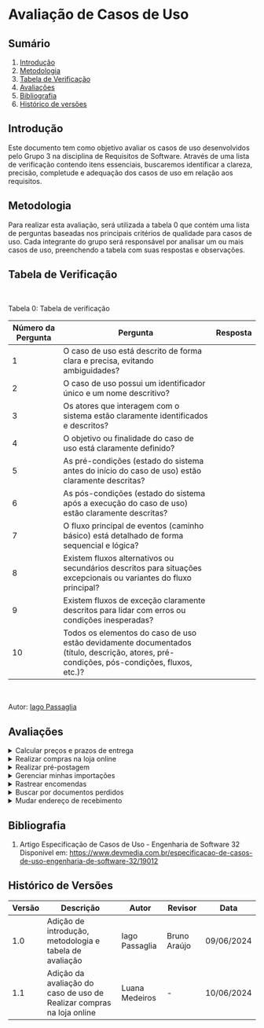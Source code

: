 # Avaliação de Casos de Uso

## Sumário
1. [Introdução](#introdução)
2. [Metodologia](#metodologia)
3. [Tabela de Verificação](#tabela-de-verificação)
4. [Avaliações](#avaliações)
5. [Bibliografia](#bibliografia)
6. [Histórico de versões](#histórico-de-versões)

## Introdução

Este documento tem como objetivo avaliar os casos de uso desenvolvidos pelo Grupo 3 na disciplina de Requisitos de Software. Através de uma lista de verificação contendo itens essenciais, buscaremos identificar a clareza, precisão, completude e adequação dos casos de uso em relação aos requisitos.

## Metodologia

Para realizar esta avaliação, será utilizada a tabela 0 que contém uma lista de perguntas baseadas nos principais critérios de qualidade para casos de uso. Cada integrante do grupo será responsável por analisar um ou mais casos de uso, preenchendo a tabela com suas respostas e observações.
## Tabela de Verificação

<br>

Tabela 0: Tabela de verificação

| Número da Pergunta | Pergunta                                                                 | Resposta |
|--------------------|--------------------------------------------------------------------------|----------|
| 1                  | O caso de uso está descrito de forma clara e precisa, evitando ambiguidades? |          |
| 2                  | O caso de uso possui um identificador único e um nome descritivo?         |          |
| 3                  | Os atores que interagem com o sistema estão claramente identificados e descritos? |          |
| 4                  | O objetivo ou finalidade do caso de uso está claramente definido?         |          |
| 5                  | As pré-condições (estado do sistema antes do início do caso de uso) estão claramente descritas? |          |
| 6                  | As pós-condições (estado do sistema após a execução do caso de uso) estão claramente descritas? |          |
| 7                  | O fluxo principal de eventos (caminho básico) está detalhado de forma sequencial e lógica? |          |
| 8                  | Existem fluxos alternativos ou secundários descritos para situações excepcionais ou variantes do fluxo principal? |          |
| 9                  | Existem fluxos de exceção claramente descritos para lidar com erros ou condições inesperadas? |          |
| 10                 | Todos os elementos do caso de uso estão devidamente documentados (título, descrição, atores, pré-condições, pós-condições, fluxos, etc.)? |          |

<br>

Autor: [Iago Passaglia](https://github.com/paxxaglia)


## Avaliações

<details>
<summary>Calcular preços e prazos de entrega</summary>

### Tabela 1: Tabela de verificação para Calcular preços e prazos de entrega

| Número da Pergunta | Pergunta                                                                 | Resposta |
|--------------------|--------------------------------------------------------------------------|----------|
| 1                  | O caso de uso está descrito de forma clara e precisa, evitando ambiguidades? |          |
| 2                  | O caso de uso possui um identificador único e um nome descritivo?         |          |
| 3                  | Os atores que interagem com o sistema estão claramente identificados e descritos? |          |
| 4                  | O objetivo ou finalidade do caso de uso está claramente definido?         |          |
| 5                  | As pré-condições (estado do sistema antes do início do caso de uso) estão claramente descritas? |          |
| 6                  | As pós-condições (estado do sistema após a execução do caso de uso) estão claramente descritas? |          |
| 7                  | O fluxo principal de eventos (caminho básico) está detalhado de forma sequencial e lógica? |          |
| 8                  | Existem fluxos alternativos ou secundários descritos para situações excepcionais ou variantes do fluxo principal? |          |
| 9                  | Existem fluxos de exceção claramente descritos para lidar com erros ou condições inesperadas? |          |
| 10                 | Todos os elementos do caso de uso estão devidamente documentados (título, descrição, atores, pré-condições, pós-condições, fluxos, etc.)? |          |

<br>

Autor: [Iago Passaglia](https://github.com/paxxaglia)

</details>

<details>
<summary>Realizar compras na loja online</summary>

### Tabela 2: Tabela de verificação para Realizar compras na loja online

| Número da Pergunta | Pergunta                                                                 | Resposta | Observações
|--------------------|--------------------------------------------------------------------------|----------| --- |
| 1                  | O caso de uso está descrito de forma clara e precisa, evitando ambiguidades? | Sim | - |
| 2                  | O caso de uso possui um identificador único e um nome descritivo?         | Sim | - |
| 3                  | Os atores que interagem com o sistema estão claramente identificados e descritos? | Incompleto | Falta uma descrição completa dos atores, essencial para entender todas as interações do sistema. |
| 4                  | O objetivo ou finalidade do caso de uso está claramente definido?         | Não | É importante definir claramente o objetivo do caso de uso para garantir que o propósito e os resultados esperados sejam compreendidos. |
| 5                  | As pré-condições (estado do sistema antes do início do caso de uso) estão claramente descritas? | Incompleto | A descrição das pré-condições está incompleta, o que é crucial para estabelecer o contexto inicial necessário para a execução do caso de uso. |
| 6                  | As pós-condições (estado do sistema após a execução do caso de uso) estão claramente descritas? | Incompleto | Falta uma descrição detalhada das pós-condições, fundamental para entender o estado final do sistema após a execução do caso de uso. |
| 7                  | O fluxo principal de eventos (caminho básico) está detalhado de forma sequencial e lógica? | Incompleto | A descrição do fluxo principal está incompleta, essencial para garantir que todos os passos do processo sejam seguidos corretamente. |
| 8                  | Existem fluxos alternativos ou secundários descritos para situações excepcionais ou variantes do fluxo principal? | Sim | - |
| 9                  | Existem fluxos de exceção claramente descritos para lidar com erros ou condições inesperadas? | Sim | - |
| 10                 | Todos os elementos do caso de uso estão devidamente documentados (título, descrição, atores, pré-condições, pós-condições, fluxos, etc.)? | Sim | - |

<br>

Autor: [Luana Medeiros](https://github.com/LuaMedeiros)

</details>

<details>
<summary>Realizar pré-postagem</summary>

### Tabela 3: Tabela de verificação para Realizar pré-postagem

| Número da Pergunta | Pergunta                                                                 | Resposta |
|--------------------|--------------------------------------------------------------------------|----------|
| 1                  | O caso de uso está descrito de forma clara e precisa, evitando ambiguidades? |          |
| 2                  | O caso de uso possui um identificador único e um nome descritivo?         |          |
| 3                  | Os atores que interagem com o sistema estão claramente identificados e descritos? |          |
| 4                  | O objetivo ou finalidade do caso de uso está claramente definido?         |          |
| 5                  | As pré-condições (estado do sistema antes do início do caso de uso) estão claramente descritas? |          |
| 6                  | As pós-condições (estado do sistema após a execução do caso de uso) estão claramente descritas? |          |
| 7                  | O fluxo principal de eventos (caminho básico) está detalhado de forma sequencial e lógica? |          |
| 8                  | Existem fluxos alternativos ou secundários descritos para situações excepcionais ou variantes do fluxo principal? |          |
| 9                  | Existem fluxos de exceção claramente descritos para lidar com erros ou condições inesperadas? |          |
| 10                 | Todos os elementos do caso de uso estão devidamente documentados (título, descrição, atores, pré-condições, pós-condições, fluxos, etc.)? |          |

<br>

Autor: [Iago Passaglia](https://github.com/paxxaglia)

</details>

<details>
<summary>Gerenciar minhas importações</summary>

### Tabela 4: Tabela de verificação para Gerenciar minhas importações

| Número da Pergunta | Pergunta                                                                 | Resposta |
|--------------------|--------------------------------------------------------------------------|----------|
| 1                  | O caso de uso está descrito de forma clara e precisa, evitando ambiguidades? |          |
| 2                  | O caso de uso possui um identificador único e um nome descritivo?         |          |
| 3                  | Os atores que interagem com o sistema estão claramente identificados e descritos? |          |
| 4                  | O objetivo ou finalidade do caso de uso está claramente definido?         |          |
| 5                  | As pré-condições (estado do sistema antes do início do caso de uso) estão claramente descritas? |          |
| 6                  | As pós-condições (estado do sistema após a execução do caso de uso) estão claramente descritas? |          |
| 7                  | O fluxo principal de eventos (caminho básico) está detalhado de forma sequencial e lógica? |          |
| 8                  | Existem fluxos alternativos ou secundários descritos para situações excepcionais ou variantes do fluxo principal? |          |
| 9                  | Existem fluxos de exceção claramente descritos para lidar com erros ou condições inesperadas? |          |
| 10                 | Todos os elementos do caso de uso estão devidamente documentados (título, descrição, atores, pré-condições, pós-condições, fluxos, etc.)? |          |

<br>

Autor: [Iago Passaglia](https://github.com/paxxaglia)

</details>

<details>
<summary>Rastrear encomendas</summary>

### Tabela 5: Tabela de verificação para Rastrear encomendas

| Número da Pergunta | Pergunta                                                                 | Resposta |
|--------------------|--------------------------------------------------------------------------|----------|
| 1                  | O caso de uso está descrito de forma clara e precisa, evitando ambiguidades? |          |
| 2                  | O caso de uso possui um identificador único e um nome descritivo?         |          |
| 3                  | Os atores que interagem com o sistema estão claramente identificados e descritos? |          |
| 4                  | O objetivo ou finalidade do caso de uso está claramente definido?         |          |
| 5                  | As pré-condições (estado do sistema antes do início do caso de uso) estão claramente descritas? |          |
| 6                  | As pós-condições (estado do sistema após a execução do caso de uso) estão claramente descritas? |          |
| 7                  | O fluxo principal de eventos (caminho básico) está detalhado de forma sequencial e lógica? |          |
| 8                  | Existem fluxos alternativos ou secundários descritos para situações excepcionais ou variantes do fluxo principal? |          |
| 9                  | Existem fluxos de exceção claramente descritos para lidar com erros ou condições inesperadas? |          |
| 10                 | Todos os elementos do caso de uso estão devidamente documentados (título, descrição, atores, pré-condições, pós-condições, fluxos, etc.)? |          |

<br>

Autor: [Iago Passaglia](https://github.com/paxxaglia)

</details>

<details>
<summary>Buscar por documentos perdidos</summary>

### Tabela 6: Tabela de verificação para Buscar por documentos perdidos

| Número da Pergunta | Pergunta                                                                 | Resposta |
|--------------------|--------------------------------------------------------------------------|----------|
| 1                  | O caso de uso está descrito de forma clara e precisa, evitando ambiguidades? |          |
| 2                  | O caso de uso possui um identificador único e um nome descritivo?         |          |
| 3                  | Os atores que interagem com o sistema estão claramente identificados e descritos? |          |
| 4                  | O objetivo ou finalidade do caso de uso está claramente definido?         |          |
| 5                  | As pré-condições (estado do sistema antes do início do caso de uso) estão claramente descritas? |          |
| 6                  | As pós-condições (estado do sistema após a execução do caso de uso) estão claramente descritas? |          |
| 7                  | O fluxo principal de eventos (caminho básico) está detalhado de forma sequencial e lógica? |          |
| 8                  | Existem fluxos alternativos ou secundários descritos para situações excepcionais ou variantes do fluxo principal? |          |
| 9                  | Existem fluxos de exceção claramente descritos para lidar com erros ou condições inesperadas? |          |
| 10                 | Todos os elementos do caso de uso estão devidamente documentados (título, descrição, atores, pré-condições, pós-condições, fluxos, etc.)? |          |

<br>

Autor: [Iago Passaglia](https://github.com/paxxaglia)

</details>

<details>
<summary>Mudar endereço de recebimento</summary>

### Tabela 7: Tabela de verificação para Mudar endereço de recebimento

| Número da Pergunta | Pergunta                                                                 | Resposta |
|--------------------|--------------------------------------------------------------------------|----------|
| 1                  | O caso de uso está descrito de forma clara e precisa, evitando ambiguidades? |          |
| 2                  | O caso de uso possui um identificador único e um nome descritivo?         |          |
| 3                  | Os atores que interagem com o sistema estão claramente identificados e descritos? |          |
| 4                  | O objetivo ou finalidade do caso de uso está claramente definido?         |          |
| 5                  | As pré-condições (estado do sistema antes do início do caso de uso) estão claramente descritas? |          |
| 6                  | As pós-condições (estado do sistema após a execução do caso de uso) estão claramente descritas? |          |
| 7                  | O fluxo principal de eventos (caminho básico) está detalhado de forma sequencial e lógica? |          |
| 8                  | Existem fluxos alternativos ou secundários descritos para situações excepcionais ou variantes do fluxo principal? |          |
| 9                  | Existem fluxos de exceção claramente descritos para lidar com erros ou condições inesperadas? |          |
| 10                 | Todos os elementos do caso de uso estão devidamente documentados (título, descrição, atores, pré-condições, pós-condições, fluxos, etc.)? |          |

<br>

Autor: [Iago Passaglia](https://github.com/paxxaglia)

</details>


## Bibliografia
   
1. Artigo Especificação de Casos de Uso - Engenharia de Software 32 Disponível em: <https://www.devmedia.com.br/especificacao-de-casos-de-uso-engenharia-de-software-32/19012>


## Histórico de Versões

| Versão | Descrição                     | Autor           | Revisor | Data       |
|--------|-------------------------------|-----------------|------------|---------|
| 1.0    | Adição de introdução, metodologia e tabela de avaliação | Iago Passaglia  | Bruno Araújo | 09/06/2024 |
| 1.1    | Adição da avaliação do caso de uso de Realizar compras na loja online| Luana Medeiros  | - | 10/06/2024 |
